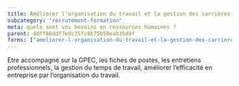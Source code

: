 ```yaml
---
title: Améliorer l’organisation du travail et la gestion des carrières
subcategory: "recrutement-formation"
meta: quels sont vos besoins en ressources humaines ?
parent: 40ff86ddf7edc35fc9b75b59eab35d9f
forms: ["ameliorer-l-organisation-du-travail-et-la-gestion-des-carrieres/"]
---
```


Etre accompagné sur la GPEC, les fiches de postes, les entretiens professionnels, la gestion du temps de travail, améliorer l’efficacité en entreprise par l’organisation du travail.
